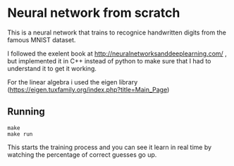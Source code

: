 # Neural network from scratch

This is a neural network that trains to recognice handwritten digits from the famous MNIST dataset.

I followed the exelent book at http://neuralnetworksanddeeplearning.com/ , but implemented it in C++ instead of python to make sure that I had to understand it to get it working.

For the linear algebra i used the eigen library (https://eigen.tuxfamily.org/index.php?title=Main_Page)

## Running

```
make
make run
```

This starts the training process and you can see it learn in real time by watching the percentage of correct guesses go up.
